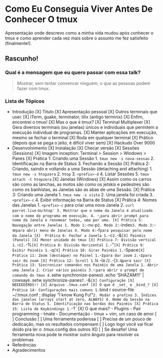 # Como Eu Conseguia Viver Antes De Conhecer O tmux

Apresentação onde descrevo como a minha vida mudou após conhecer o tmux e como aprender cada vez mais sobre o assunto me fez satisfeito (finalmente!).

## Rascunho!

### Qual é a mensagem que eu quero passar com essa talk?

> Mostrar, sem tentar convencer ninguém, o que as pessoas podem fazer com tmux.

### Lista de Tópicos

- Introdução
  [X] Título
  [X] Apresentação pessoal
  [X] Outros terminais que usei:
    [X] iTerm, guake, terminator, tilix (antigo terminix)
    [X] Enfim, encontrei o tmux!
  [X] Mas o que é tmux?
    [X] Terminal Multiplexer
      [X] Gera diversos terminais (ou janelas) únicos e individuais que permitem a execução individual de programas.
    [X] Manter aplicações em execução, mesmo se fechar o terminal
    [X] Roda em qualquer terminal
    [X] Prático (depois que se pega o jeito, é difícil viver sem)
    [X] Hackudo Over 9000
- Desenvolvimento
  [X] Instalação
    [X] Checar versão
  [X] Sessões (Sessions)
    [X] Imagem inception: Terminal > Session > Windows > Panes
    [X] Prática 1: Criando uma Sessão
      1. `tmux new -s nova-sessao`
      2. Identificação na Barra de Status
      3. Fechando a Sessão
    [X] Prática 2: Criando, saindo e voltando a uma Sessão (detaching and attaching)
      1. `tmux new -s htopzera`
      2. `htop`
      3. `<prefix>-d`
      4. Listar Sessões
      5. `tmux attach -t htopzera`
  [X] Janelas (Windows)
    [X] Assim como os carros são como as lanchas, as motos são como os jetskis e pedestres são como os banhistas, as Janelas são as abas de uma Sessão.
    [X] Prática 3: Criando uma Janela
      1. `tmux new -s vista`
      2. Uma janela foi criada
      3. `<prefix>-c`
      4. Exibir informação na Barra de Status
    [X] Prática 4: Nomes das Janelas
      1. `<prefix>-c` para criar uma nova Janela
      2. `curl parrot.live` ou `htop'
      3. Mostrar que o nome da Janela é atualizado com o nome do programa em execução.
      4. `<prefix>-,` para abrir prompt para nome da Janela e renomear todas, uma por uma.
    [X] Prática 5: Navegação entre Janelas
      1. Modo 1: `<prefix>-n` e `<prefix>-p`
      2. Modo 2: `<prefix>-index`
      3. Modo 3: `<prefix>-w` para abrir menu de Janelas
      4. Modo 4: `<prefix>-f` para pesquisar pelo nome da Janela
    [X]  Prática 6: Fechar a Janela
      1. `<prefix>-c`
      2. `<prefix>-&`
  [X] Painéis (Panels)
    [X] Menor unidade do tmux
    [X] Prática 7: Divisão vertical
      1. `<prefix>-c`
      2. `<prefix>-%`
    [X] Prática 8: Divisão Horizontal
      1. `<prefix>-"`
    [X] Prática 9: Exibir Painéis
      1. `<prefix>-q`
    [X] Prática 10: Girar Painéis
      1. `<prefix>-Space`
    [X] Prática 11: Zoom (destaque) no Painel
      1. `<prefix>-z` para dar zoom
      2. `<prefix>-z` para sair do zoom
    [X] Prática 12: Scroll
      1. `ls -la /`
      2. `<prefix>-[`
      3. `q` para sair
    [X] Prática 13: Sincronizar comandos nos Painéis de uma Janela
      1. Abrir uma Janela
      2. Criar vários painéis
      3. `<prefix>-:` para abrir o prompt de comando do tmux
      4. `setw synchronize-panes`
      5. `echo 'SHAZAM!!!' | cowsay`
      6. `setw synchronize-panes`
      7. `<prefix>-&`
    [X] Configuração
      [X] NEEEEEERDS!!
      [X] Arquivo .tmux.conf
      [X] O que é _set_ e _bind_?
      [X] Prática 14: Configurações mais comuns
        1. `bind r source-file ~/.tmux.conf \; display "I know Kung Fu!"`
        2. Mudar o prefixo
        3. Índices das janelas (arrays start at zero, ALWAYS)
        4. Nome da Sessão na Barra de Status
        5. Identificação nas bordas dos Painéis
      [X] Prática 15: Lista de Keybindings
        1. `<prefix>-?`
    [X] O que mais?
      - Plugins
      - Pair programming
        - tmate
      - Documentação
      - tmux + vim, um caso de amor
[ ] Conclusão
  [ ] Uma ferramenta poderosa
  [ ] Precisa de um pouco de dedicação, mas os resultados compensam
  [ ] Logo logo você vai ficar doido pra ler o .tmux.config dos outros XD
  [ ] Se desafie! Uma ferramenta nova pode te mostrar outro ângulo para resolver os problemas 
- Referências
- Agradecimentos

